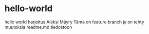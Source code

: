 # hello-world
hello world harjoitus Aleksi Mäyry
Tämä on feature branch ja on tehty muutoksia readme.md tiedostoon
